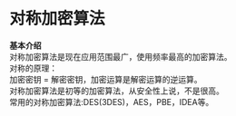 对称加密算法  
====
**基本介绍**  
对称加密算法是现在应用范围最广，使用频率最高的加密算法。  
对称的原理：   
加密密钥 = 解密密钥，加密运算是解密运算的逆运算。   
对称加密算法是初等的加密算法，从安全性上说，不是很高。  
常用的对称加密算法:DES(3DES)，AES，PBE，IDEA等。  